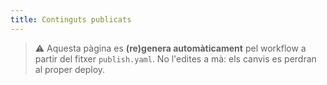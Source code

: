 ```yaml
---
title: Continguts publicats
---
```


> ⚠️ Aquesta pàgina es **(re)genera automàticament** pel workflow a partir del fitxer `publish.yaml`.
> No l'edites a mà: els canvis es perdran al proper deploy.
